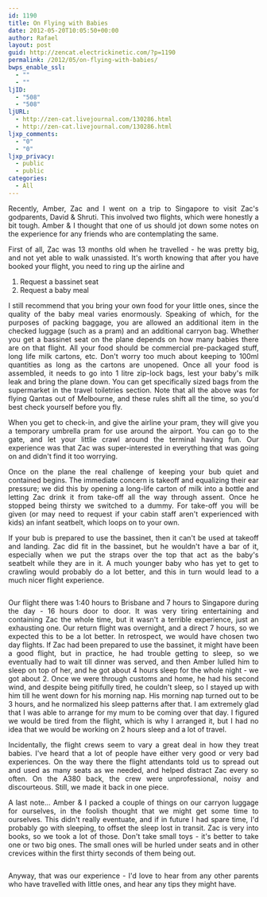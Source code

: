 ```yaml
---
id: 1190
title: On Flying with Babies
date: 2012-05-20T10:05:50+00:00
author: Rafael
layout: post
guid: http://zencat.electrickinetic.com/?p=1190
permalink: /2012/05/on-flying-with-babies/
bwps_enable_ssl:
  - ""
  - ""
ljID:
  - "508"
  - "508"
ljURL:
  - http://zen-cat.livejournal.com/130286.html
  - http://zen-cat.livejournal.com/130286.html
ljxp_comments:
  - "0"
  - "0"
ljxp_privacy:
  - public
  - public
categories:
  - All
---
```

<p style="text-align: justify;">Recently, Amber, Zac and I went on a trip to Singapore to visit Zac's godparents, David &amp; Shruti. This involved two flights, which were honestly a bit tough. Amber &amp; I thought that one of us should jot down some notes on the experience for any friends who are contemplating the same.</p>
<p style="text-align: justify;">First of all, Zac was 13 months old when he travelled - he was pretty big, and not yet able to walk unassisted. It's worth knowing that after you have booked your flight, you need to ring up the airline and</p>

<ol>
	<li>Request a bassinet seat</li>
	<li><span style="text-align: justify;">Request a baby meal</span></li>
</ol>
<p style="text-align: justify;">I still recommend that you bring your own food for your little ones, since the quality of the baby meal varies enormously. Speaking of which, for the purposes of packing baggage, you are allowed an additional item in the checked luggage (such as a pram) and an additional carryon bag. Whether you get a bassinet seat on the plane depends on how many babies there are on that flight. All your food should be commercial pre-packaged stuff, long life milk cartons, etc. Don't worry too much about keeping to 100ml quantities as long as the cartons are unopened. Once all your food is assembled, it needs to go into 1 litre zip-lock bags, lest your baby's milk leak and bring the plane down. You can get specifically sized bags from the supermarket in the travel toiletries section. Note that all the above was for flying Qantas out of Melbourne, and these rules shift all the time, so you'd best check yourself before you fly.</p>
<p style="text-align: justify;">When you get to check-in, and give the airline your pram, they will give you a temporary umbrella pram for use around the airport. You can go to the gate, and let your littlie crawl around the terminal having fun. Our experience was that Zac was super-interested in everything that was going on and didn't find it too worrying.</p>
<p style="text-align: justify;">Once on the plane the real challenge of keeping your bub quiet and contained begins. The immediate concern is takeoff and equalizing their ear pressure; we did this by opening a long-life carton of milk into a bottle and letting Zac drink it from take-off all the way through assent. Once he stopped being thirsty we switched to a dummy. For take-off you will be given (or may need to request if your cabin staff aren't experienced with kids) an infant seatbelt, which loops on to your own.</p>
<p style="text-align: justify;">If your bub is prepared to use the bassinet, then it can't be used at takeoff and landing. Zac did fit in the bassinet, but he wouldn't have a bar of it, especially when we put the straps over the top that act as the baby's seatbelt while they are in it. A much younger baby who has yet to get to crawling would probably do a lot better, and this in turn would lead to a much nicer flight experience.</p>
<p style="text-align: center;"><a href="http://www.rafaelhart.com/2012/05/on-flying-with-babies/tripthere/" rel="attachment wp-att-1191"><img class=" wp-image-1191 aligncenter" title="tripthere" alt="" src="http://www.rafaelhart.com/wp-content/uploads/2012/05/tripthere.jpg" /></a></p>
<p style="text-align: justify;">Our flight there was 1:40 hours to Brisbane and 7 hours to Singapore during the day - 16 hours door to door. It was very tiring entertaining and containing Zac the whole time, but it wasn't a terrible experience, just an exhausting one. Our return flight was overnight, and a direct 7 hours, so we expected this to be a lot better. In retrospect, we would have chosen two day flights. If Zac had been prepared to use the bassinet, it might have been a good flight, but in practice, he had trouble getting to sleep, so we eventually had to wait till dinner was served, and then Amber lulled him to sleep on top of her, and he got about 4 hours sleep for the whole night - we got about 2. Once we were through customs and home, he had his second wind, and despite being pitifully tired, he couldn't sleep, so I stayed up with him till he went down for his morning nap. His morning nap turned out to be 3 hours, and he normalized his sleep patterns after that. I am extremely glad that I was able to arrange for my mum to be coming over that day. I figured we would be tired from the flight, which is why I arranged it, but I had no idea that we would be working on 2 hours sleep and a lot of travel.</p>
<p style="text-align: justify;">Incidentally, the flight crews seem to vary a great deal in how they treat babies. I've heard that a lot of people have either very good or very bad experiences. On the way there the flight attendants told us to spread out and used as many seats as we needed, and helped distract Zac every so often. On the A380 back, the crew were unprofessional, noisy and discourteous. Still, we made it back in one piece.</p>
<p style="text-align: justify;">A last note... Amber &amp; I packed a couple of things on our carryon luggage for ourselves, in the foolish thought that we might get some time to ourselves. This didn't really eventuate, and if in future I had spare time, I'd probably go with sleeping, to offset the sleep lost in transit. Zac is very into books, so we took a lot of those. Don't take small toys - it's better to take one or two big ones. The small ones will be hurled under seats and in other crevices within the first thirty seconds of them being out.</p>
<p style="text-align: center;"><a href="http://www.rafaelhart.com/2012/05/on-flying-with-babies/tripback/" rel="attachment wp-att-1192"><img class=" wp-image-1192 aligncenter" title="tripback" alt="" src="http://www.rafaelhart.com/wp-content/uploads/2012/05/tripback.jpg" /></a></p>
<p style="text-align: justify;">Anyway, that was our experience - I'd love to hear from any other parents who have travelled with little ones, and hear any tips they might have.</p>